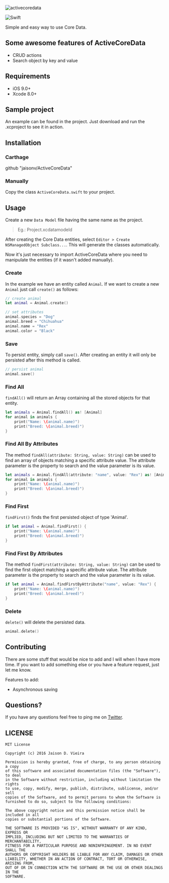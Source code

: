  ![activecoredata](https://cloud.githubusercontent.com/assets/7410639/21783564/11f56238-d69f-11e6-8a0f-01e3b3306cc5.png)

 ![Swift](https://img.shields.io/badge/language-Swift-blue.svg)

 Simple and easy way to use Core Data.

## Some awesome features of ActiveCoreData

- CRUD actions
- Search object by key and value

## Requirements

- iOS 9.0+
- Xcode 8.0+

## Sample project

An example can be found in the project. Just download and run the .xcproject to see it in action.

## Installation

### Carthage

github "jaisonv/ActiveCoreData"

### Manually

Copy the class `ActiveCoreData.swift` to your project.

## Usage

Create a new `Data Model` file having the same name as the project.

> Eg.: Project.xcdatamodeld

After creating the Core Data entities, select `Editor > Create NSManagedObject Subclass...`. This will generate the classes automatically.

Now it's just necessary to import ActiveCoreData where you need to manipulate the entities (if it wasn't added manually).

### Create

In the example we have an entity called `Animal`. If we want to create a new `Animal` just call `create()` as follows:

```swift
// create animal
let animal = Animal.create()

// set attributes
animal.species = "Dog"
animal.breed = "Chihuahua"
animal.name = "Rex"
animal.color = "Black"

```

### Save

To persist entity, simply call `save()`. After creating an entity it will only be persisted after this method is called.

```swift
// persist animal
animal.save()
```

### Find All

`findAll()` will return an Array containing all the stored objects for that entity.

```swift
let animals = Animal.findAll() as! [Animal]
for animal in animals {
    print("Name: \(animal.name)")
    print("Breed: \(animal.breed)")
}
```

### Find All By Attributes

The method `findAll(attribute: String, value: String)` can be used to find an array of objects matching a specific attribute value. The attribute parameter is the property to search and the value parameter is its value.

```swift
let animals = Animal.findAll(attribute: "name", value: "Rex") as! [Animal]
for animal in animals {
    print("Name: \(animal.name)")
    print("Breed: \(animal.breed)")
}
```

### Find First

`findFirst()` finds the first persisted object of type 'Animal'.

```swift
if let animal = Animal.findFirst() {
    print("Name: \(animal.name)")
    print("Breed: \(animal.breed)")
}
```

### Find First By Attributes

The method `findFirst(attribute: String, value: String)` can be used to find the first object matching a specific attribute value. The attribute parameter is the property to search and the value parameter is its value.

```swift
if let animal = Animal.findFirstByAttribute("name", value: "Rex") {
    print("Name: \(animal.name)")
    print("Breed: \(animal.breed)")
}
```

### Delete

`delete()` will delete the persisted data.

```swift
animal.delete()
```

## Contributing

There are some stuff that would be nice to add and I will when I have more time. If you want to add something else or you have a feature request, just let me know.

Features to add:
- Asynchronous saving

## Questions?

If you have any questions feel free to ping me on [Twitter](https://twitter.com/jaisonnvieira).

## LICENSE
```
MIT License

Copyright (c) 2016 Jaison D. Vieira

Permission is hereby granted, free of charge, to any person obtaining a copy
of this software and associated documentation files (the "Software"), to deal
in the Software without restriction, including without limitation the rights
to use, copy, modify, merge, publish, distribute, sublicense, and/or sell
copies of the Software, and to permit persons to whom the Software is
furnished to do so, subject to the following conditions:

The above copyright notice and this permission notice shall be included in all
copies or substantial portions of the Software.

THE SOFTWARE IS PROVIDED "AS IS", WITHOUT WARRANTY OF ANY KIND, EXPRESS OR
IMPLIED, INCLUDING BUT NOT LIMITED TO THE WARRANTIES OF MERCHANTABILITY,
FITNESS FOR A PARTICULAR PURPOSE AND NONINFRINGEMENT. IN NO EVENT SHALL THE
AUTHORS OR COPYRIGHT HOLDERS BE LIABLE FOR ANY CLAIM, DAMAGES OR OTHER
LIABILITY, WHETHER IN AN ACTION OF CONTRACT, TORT OR OTHERWISE, ARISING FROM,
OUT OF OR IN CONNECTION WITH THE SOFTWARE OR THE USE OR OTHER DEALINGS IN THE
SOFTWARE.
```
